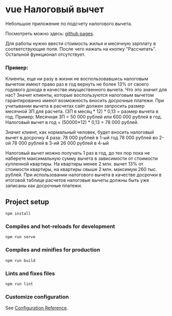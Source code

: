 # vue Налоговый вычет

Небольшое приложение по подсчету налогового вычета.

Посмотреть можно здесь: [github pages](https://cinetx.github.io/vueoutside/app).

Для работы нужно ввести стоимость жилья и месячную зарплату в соответствующие поля.
После чего нажать на кнопку "Рассчитать".
Остальной функционал отсутствует.

### Пример:
Клиенты, еще ни разу в жизни не воспользовавшись налоговым вычетом имеют право раз в год вернуть не более 13% от своего годового дохода в качестве имущественного вычета. 
Что это значит для нас? 
Значит клиенты, которые воспользуются налоговым вычетом гарантированно имеют возможность вносить досрочные платежи. 
При учитывании вычета в расчетах сайт должен запросить размер месячной ЗП для расчета. 
(ЗП в месяц * 12) * 0,13 = размер вычета в год. 
Пример: Месячная ЗП = 50 000 рублей или 600 000 рублей в год. Налоговый вычет в год = (50000*12) * 0,13 = 78 000 рублей. 

Значит клиент, как нормальный человек, будет вносить налоговый вычет в досрочку 4 раза: 
78 000 рублей в 1-ый год 
78 000 рублей во 2-ой 
78 000 рублей в 3-ий 
26 000 рублей в 4-ый 

Налоговый вычет можно получать 1 раз в год, до тех пор пока не наберете максимальную сумму вычета в зависимости от стоимости купленной квартиры. На квартиры менее 2 млн. вычет 13% от стоимости квартиры, на квартиры свыше 2 млн. максимум 260 тыс. рублей. При использовании налогового вычета в качестве досрочки в итоговой таблице расчетов налоговые вычеты должны быть уже записаны как досрочные платежи.




## Project setup
```
npm install
```

### Compiles and hot-reloads for development
```
npm run serve
```

### Compiles and minifies for production
```
npm run build
```

### Lints and fixes files
```
npm run lint
```

### Customize configuration
See [Configuration Reference](https://cli.vuejs.org/config/).
